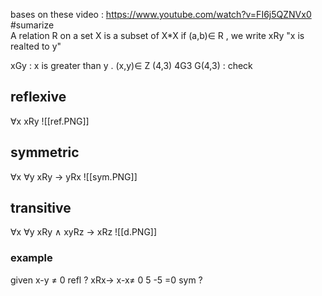 bases on these video : https://www.youtube.com/watch?v=FI6j5QZNVx0
#sumarize  
A relation R on a set X is a subset of X*X 
if (a,b)$\in$ R , we write xRy
"x is realted to y"


xGy : x is greater than y . (x,y)$\in$ Z 
(4,3) 4G3 G(4,3) : check 

## reflexive 
$\forall$x  xRy 
![[ref.PNG]]
## symmetric 
$\forall$x $\forall$y xRy -> yRx 
![[sym.PNG]]
## transitive 
$\forall$x $\forall$y xRy $\land$ xyRz -> xRz 
![[d.PNG]]
### example 
given x-y $\neq$ 0 
refl ? xRx-> x-x$\neq$ 0 5 -5 =0 
sym ? 